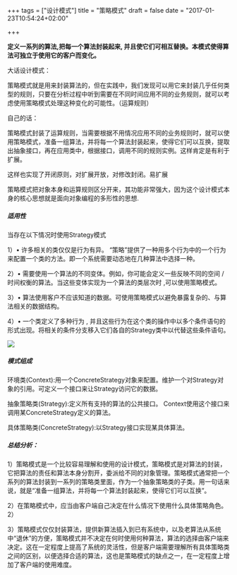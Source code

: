 +++
tags = ["设计模式"]
title = "策略模式"
draft = false
date = "2017-01-23T10:54:24+02:00"

+++



**定义一系列的算法,把每一个算法封装起来, 并且使它们可相互替换。本模式使得算法可独立于使用它的客户而变化。**


大话设计模式：

策略模式就是用来封装算法的，但在实践中，我们发现可以用它来封装几乎任何类型的规则，只要在分析过程中听到需要在不同时间应用不同的业务规则，就可以考虑使用策略模式处理这种变化的可能性。（运算规则）



自己的话：

策略模式封装了运算规则，当需要根据不用情况应用不同的业务规则时，就可以使用策略模式，准备一组算法，并将每一个算法封装起来，使得它们可以互换，提取出抽象接口，再在应用类中，根据接口，调用不同的规则实例。这样肯定是有利于扩展。

这样也实现了开闭原则，对扩展开放，对修改封闭。易扩展



策略模式把对象本身和运算规则区分开来，其功能非常强大，因为这个设计模式本身的核心思想就是面向对象编程的多形性的思想.



##### 适用性

当存在以下情况时使用Strategy模式   

1）• 许多相关的类仅仅是行为有异。 “策略”提供了一种用多个行为中的一个行为来配置一个类的方法。即一个系统需要动态地在几种算法中选择一种。

2）• 需要使用一个算法的不同变体。例如，你可能会定义一些反映不同的空间 /时间权衡的算法。当这些变体实现为一个算法的类层次时 ,可以使用策略模式。

3）• 算法使用客户不应该知道的数据。可使用策略模式以避免暴露复杂的、与算法相关的数据结构。

4）• 一个类定义了多种行为 , 并且这些行为在这个类的操作中以多个条件语句的形式出现。将相关的条件分支移入它们各自的Strategy类中以代替这些条件语句。


![](http://i.imgur.com/vmipO8m.jpg)



##### 模式组成

环境类(Context):用一个ConcreteStrategy对象来配置。维护一个对Strategy对象的引用。可定义一个接口来让Strategy访问它的数据。

抽象策略类(Strategy):定义所有支持的算法的公共接口。 Context使用这个接口来调用某ConcreteStrategy定义的算法。

具体策略类(ConcreteStrategy):以Strategy接口实现某具体算法。




##### 总结分析：

1）策略模式是一个比较容易理解和使用的设计模式，策略模式是对算法的封装，它把算法的责任和算法本身分割开，委派给不同的对象管理。策略模式通常把一个系列的算法封装到一系列的策略类里面，作为一个抽象策略类的子类。用一句话来说，就是“准备一组算法，并将每一个算法封装起来，使得它们可以互换”。

2）在策略模式中，应当由客户端自己决定在什么情况下使用什么具体策略角色。2）

3）策略模式仅仅封装算法，提供新算法插入到已有系统中，以及老算法从系统中“退休”的方便，策略模式并不决定在何时使用何种算法，算法的选择由客户端来决定。这在一定程度上提高了系统的灵活性，但是客户端需要理解所有具体策略类之间的区别，以便选择合适的算法，这也是策略模式的缺点之一，在一定程度上增加了客户端的使用难度。




